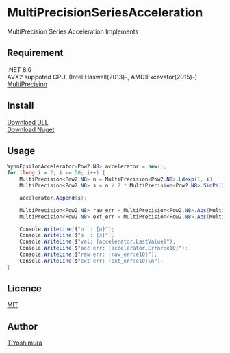 # MultiPrecisionSeriesAcceleration
 MultiPrecision Series Acceleration Implements 

## Requirement
.NET 8.0  
AVX2 suppoted CPU. (Intel:Haswell(2013)-, AMD:Excavator(2015)-)  
[MultiPrecision](https://github.com/tk-yoshimura/MultiPrecision)

## Install

[Download DLL](https://github.com/tk-yoshimura/MultiPrecisionSeriesAcceleration/releases)  
[Download Nuget](https://www.nuget.org/packages/tyoshimura.MultiPrecision.seriesacceleration/)  

## Usage

```csharp
WynnEpsilonAccelerator<Pow2.N8> accelerator = new();
for (long i = 2; i <= 50; i++) {
    MultiPrecision<Pow2.N8> n = MultiPrecision<Pow2.N8>.Ldexp(1, i);
    MultiPrecision<Pow2.N8> s = n / 2 * MultiPrecision<Pow2.N8>.SinPi(2 * MultiPrecision<Pow2.N8>.Div(1, n));

    accelerator.Append(s);

    MultiPrecision<Pow2.N8> raw_err = MultiPrecision<Pow2.N8>.Abs(MultiPrecision<Pow2.N8>.Pi - s);
    MultiPrecision<Pow2.N8> ext_err = MultiPrecision<Pow2.N8>.Abs(MultiPrecision<Pow2.N8>.Pi - accelerator.LastValue);

    Console.WriteLine($"n  : {n}");
    Console.WriteLine($"s  : {s}");
    Console.WriteLine($"val: {accelerator.LastValue}");
    Console.WriteLine($"acc err: {accelerator.Error:e10}");
    Console.WriteLine($"raw err: {raw_err:e10}");
    Console.WriteLine($"ext err: {ext_err:e10}\n");
}
```

## Licence
[MIT](https://github.com/tk-yoshimura/MultiPrecisionSeriesAcceleration/blob/main/LICENSE)

## Author

[T.Yoshimura](https://github.com/tk-yoshimura)
